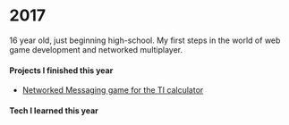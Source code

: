 # 2017
16 year old, just beginning high-school. My first steps in the world of web game development and networked multiplayer.

#### Projects I finished this year
- [Networked Messaging game for the TI calculator](./TiMessaging)

#### Tech I learned this year